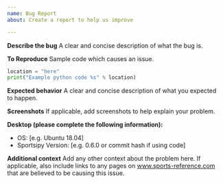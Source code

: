 ```yaml
---
name: Bug Report
about: Create a report to help us improve

---
```


**Describe the bug**
A clear and concise description of what the bug is.

**To Reproduce**
Sample code which causes an issue.
```python
location = "here"
print("Example python code %s" % location)
```

**Expected behavior**
A clear and concise description of what you expected to happen.

**Screenshots**
If applicable, add screenshots to help explain your problem.

**Desktop (please complete the following information):**
 - OS: [e.g. Ubuntu 18.04]
 - Sportsipy Version: [e.g. 0.6.0 or commit hash if using code]

**Additional context**
Add any other context about the problem here. If applicable, also include links to any pages on www.sports-reference.com that are believed to be causing this issue.
